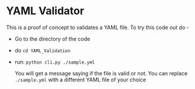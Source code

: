 # YAML Validator

This is a proof of concept to validates a YAML file. To try this code out do -

- Go to the directory of the code
- do `cd YAML_Validation`
- run: `python cli.py ./sample.yml`
  
  You will get a message saying if the file is valid or not. You can replace `./sample.yml` with a different YAML file of your choice
